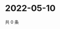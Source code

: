# 2022-05-10

共 0 条

<!-- BEGIN WEIBO -->
<!-- 最后更新时间 Tue May 10 2022 03:13:20 GMT+0800 (China Standard Time) -->

<!-- END WEIBO -->
